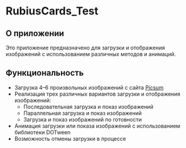# RubiusCards_Test

## О приложении
Это приложение предназначено для загрузки и отображения изображений с использованием различных методов и анимаций.

## Функциональность
- Загрузка 4–6 произвольных изображений с сайта [Picsum](https://picsum.photos/)
- Реализация трех различных вариантов загрузки и отображения изображений:
  - Последовательная загрузка и показ изображений
  - Параллельная загрузка и показ изображений
  - Загрузка и показ изображений по готовности
- Анимация загрузки или показа изображений с использованием библиотеки DOTween
- Возможность отмены загрузки в процессе

